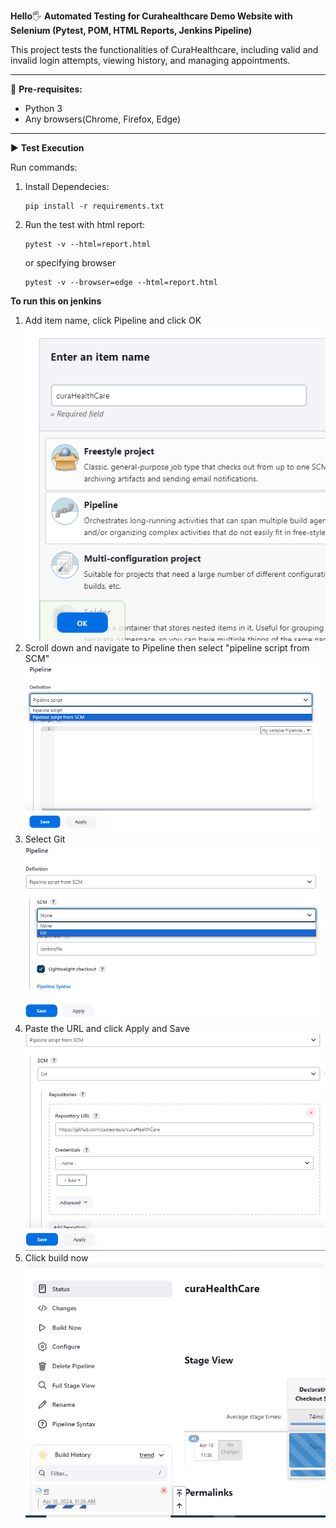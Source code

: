 **Hello**🖐 **Automated Testing for Curahealthcare Demo Website with Selenium (Pytest, POM, HTML Reports, Jenkins Pipeline)**

This project tests the functionalities of CuraHealthcare, including valid and invalid login attempts, viewing history, and managing appointments.
___________________________________________

🎯 **Pre-requisites:**
- Python 3
- Any browsers(Chrome, Firefox, Edge)
___________________________________________

▶ **Test Execution**

Run commands: 
1. Install Dependecies:

       pip install -r requirements.txt
2. Run the test with html report:

       pytest -v --html=report.html 
   or specifying browser

       pytest -v --browser=edge --html=report.html
    

**To run this on jenkins**
1. Add item name, click Pipeline and click OK
   ![img_1.png](img_1.png)
2. Scroll down and navigate to Pipeline then select "pipeline script from SCM"
   ![img_2.png](img_2.png)
3. Select Git
   ![img_3.png](img_3.png)
4. Paste the URL and click Apply and Save
   ![img_4.png](img_4.png)
5. Click build now
   ![img_5.png](img_5.png)



    
   
   
    
